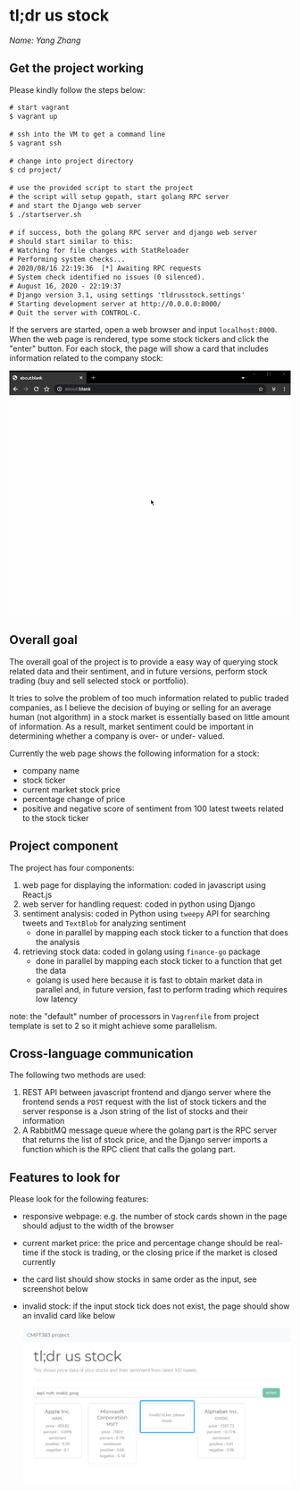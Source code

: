 # tl;dr us stock

*Name: Yang Zhang*

## Get the project working

Please kindly follow the steps below:

```
# start vagrant
$ vagrant up

# ssh into the VM to get a command line
$ vagrant ssh

# change into project directory
$ cd project/

# use the provided script to start the project
# the script will setup gopath, start golang RPC server
# and start the Django web server
$ ./startserver.sh

# if success, both the golang RPC server and django web server
# should start similar to this:
# Watching for file changes with StatReloader
# Performing system checks...
# 2020/08/16 22:19:36  [*] Awaiting RPC requests
# System check identified no issues (0 silenced).
# August 16, 2020 - 22:19:37
# Django version 3.1, using settings 'tldrusstock.settings'
# Starting development server at http://0.0.0.0:8000/
# Quit the server with CONTROL-C.
```

If the servers are started, open a web browser and input `localhost:8000`. When the web page is rendered, type some stock tickers and click the "enter" button. For each stock, the page will show a card that includes information related to the company stock: 

![](./demo.gif)

## Overall goal

The overall goal of the project is to provide a easy way of querying stock related data and their sentiment, and in future versions, perform stock trading (buy and sell selected stock or portfolio).

It tries to solve the problem of too much information related to public traded companies, as I believe the decision of buying or selling for an average human (not algorithm) in a stock market is essentially based on little amount of information. As a result, market sentiment could be important in determining whether a company is over- or under- valued.

Currently the web page shows the following information for a stock:

* company name
* stock ticker
* current market stock price
* percentage change of price
* positive and negative score of sentiment from 100 latest tweets related to the stock ticker

## Project component

The project has four components:

1. web page for displaying the information: coded in javascript using React.js
2. web server for handling request: coded in python using Django
3. sentiment analysis: coded in Python using `tweepy` API for searching tweets and `TextBlob` for analyzing sentiment
   * done in parallel by mapping each stock ticker to a function that does the analysis
4. retrieving stock data: coded in golang using `finance-go` package
   * done in parallel by mapping each stock ticker to a function that get the data
   * golang is used here because it is fast to obtain market data in parallel and, in future version, fast to perform trading which requires low latency

note: the "default" number of processors in `Vagrenfile` from project template is set to 2 so it might achieve some parallelism.

## Cross-language communication

The following two methods are used:

1. REST API between javascript frontend and django server where the frontend sends a `POST` request with the list of stock tickers and the server response is a Json string of the list of stocks and their information
2. A RabbitMQ message queue where the golang part is the RPC server that returns the list of stock price, and the Django server imports a function which is the RPC client that calls the golang part.

## Features to look for

Please look for the following features:

* responsive webpage: e.g. the number of stock cards shown in the page should adjust to the width of the browser

* current market price: the price and percentage change should be real-time if the stock is trading, or the closing price if the market is closed currently

* the card list should show stocks in same order as the input, see screenshot below

* invalid stock: if the input stock tick does not exist, the page should show an invalid card like below

  ![](./invalid.png)